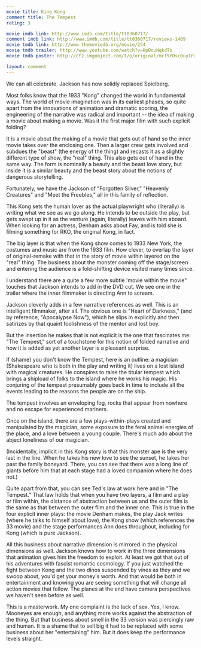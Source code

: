 ```yaml
---
movie title: King Kong
comment title: The Tempest
rating: 3

movie imdb link: http://www.imdb.com/title/tt0360717/
comment imdb link: http://www.imdb.com/title/tt0360717/reviews-1409
movie tmdb link: http://www.themoviedb.org/movie/254
movie tmdb trailer: http://www.youtube.com/watch?v=HpDcuNqkdTo
movie tmdb poster: http://cf2.imgobject.com/t/p/original/mcf9YOsc0uyIFx9qvZUn8t6Cap8.jpg

layout: comment
---
```


We can all celebrate. Jackson has now solidly replaced Spielberg.

Most folks know that the 1933 "Kong" changed the world in fundamental ways. The world of movie imagination was in its earliest phases, so quite apart from the innovations of animation and dramatic scoring, the engineering of the narrative was radical and important -- the idea of making a movie about making a movie. Was it the first major film with such explicit folding?

It is a movie about the making of a movie that gets out of hand so the inner movie takes over the enclosing one. Then a larger crew gets involved and subdues the "beast" (the energy of the thing) and recasts it as a slightly different type of show, the "real" thing. This also gets out of hand in the same way. The form is nominally a beauty and the beast love story, but inside it is a similar beauty and the beast story about the notions of dangerous storytelling.

Fortunately, we have the Jackson of "Forgotten Silver," "Heavenly Creatures" and "Meet the Freebles," all in this family of reflection.

This Kong sets the human lover as the actual playwright who (literally) is writing what we see as we go along. He intends to be outside the play, but gets swept up in it as the venture (again, literally) leaves with him aboard. When looking for an actress, Denham asks about Fay, and is told she is filming something for RKO, the original Kong, in fact.

The big layer is that when the Kong show comes to 1933 New York, the costumes and music are from the 1933 film. How clever, to overlap the layer of original-remake with that in the story of movie within layered on the "real" thing. The business about the monster coming off the stage/screen and entering the audience is a fold-shifting device visited many times since.

I understand there are a quite a few more subtle 'movie within the movie" touches that Jackson intends to add in the DVD cut. We see one in the trailer where the inner filmmaker is directing Ann to scream. 

Jackson cleverly adds in a few narrative references as well. This is an intelligent filmmaker, after all. The obvious one is "Heart of Darkness," (and by reference, "Apocalypse Now"), which he slips in explicitly and then satirizes by that quaint foolishness of the mentor and lost boy.

But the insertion he makes that is not explicit is the one that fascinates me: "The Tempest," sort of a touchstone for this notion of folded narrative and how it is added as yet another layer is a pleasant surprise.

If (shame) you don't know the Tempest, here is an outline: a magician (Shakespeare who is both in the play and writing it) lives on a lost island with magical creatures. He conspires to raise the titular tempest which brings a shipload of folks to the island where he works his magic. His conjuring of the tempest presumably goes back in time to include all the events leading to the reasons the people are on the ship.

The tempest involves an enveloping fog, rocks that appear from nowhere and no escape for experienced mariners.

Once on the island, there are a few plays-within-plays created and manipulated by the magician, some exposure to the feral animal energies of the place, and a love between a young couple. There's much ado about the abject loneliness of our magician.

(Incidentally, implicit in this Kong story is that this monster ape is the very last in the line. When he takes his new love to see the sunset, he takes her past the family boneyard. There, you can see that there was a long line of giants before him that at each stage had a loved companion where he does not.)

Quite apart from that, you can see Ted's law at work here and in "The Tempest." That law holds that when you have two layers, a film and a play or film within, the distance of abstraction between us and the outer film is the same as that between the outer film and the inner one. This is true in the four explicit inner plays: the movie Denham makes, the play Jack writes (where he talks to himself about love), the Kong show (which references the 33 movie) and the stage performances Ann does throughout, including for Kong (which is pure Jackson).

All this business about narrative dimension is mirrored in the physical dimensions as well. Jackson knows how to work in the three dimensions that animation gives him the freedom to exploit. At least we got that out of his adventures with fascist romantic cosmology. If you just watched the fight between Kong and the two dinos suspended by vines as they and we swoop about, you'd get your money's worth. And that would be both in entertainment and knowing you are seeing something that will change all action movies that follow. The planes at the end have camera perspectives we haven't seen before as well.

This is a masterwork. My one complaint is the lack of sex. Yes, I know. Mooneyes are enough, and anything more works against the abstraction of the thing. But that business about smell in the 33 version was piercingly raw and human. It is a shame that to sell big it had to be replaced with some business about her "entertaining" him. But it does keep the performance levels straight.